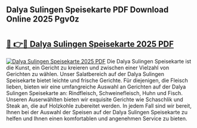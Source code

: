 ## Dalya Sulingen Speisekarte PDF Download Online 2025 Pgv0z

# <h2><a href="http://gc7oh2.nevu.top/?p=Dalya+Sulingen+Speisekarte">🔗 👉🔴 Dalya Sulingen Speisekarte 2025 PDF</a></h2>

[![Dalya Sulingen Speisekarte 2025 PDF](https://i.imgur.com/dBaPXMq.png)](http://gc7oh2.nevu.top/?p=Dalya+Sulingen+Speisekarte)
Die Dalya Sulingen Speisekarte ist die Kunst, ein Gericht zu kreieren und zwischen einer Vielzahl von Gerichten zu wählen. Unser Salatbereich auf der Dalya Sulingen Speisekarte bietet leichte und frische Gerichte. Für diejenigen, die Fleisch lieben, bieten wir eine umfangreiche Auswahl an Gerichten auf der Dalya Sulingen Speisekarte an: Rindfleisch, Schweinefleisch, Huhn und Fisch. Unseren Auserwählten bieten wir exquisite Gerichte wie Schaschlik und Steak an, die auf Holzkohle zubereitet werden. In jedem Fall sind wir bereit, Ihnen bei der Auswahl der Speisen auf der Dalya Sulingen Speisekarte zu helfen und Ihnen einen komfortablen und angenehmen Service zu bieten.
